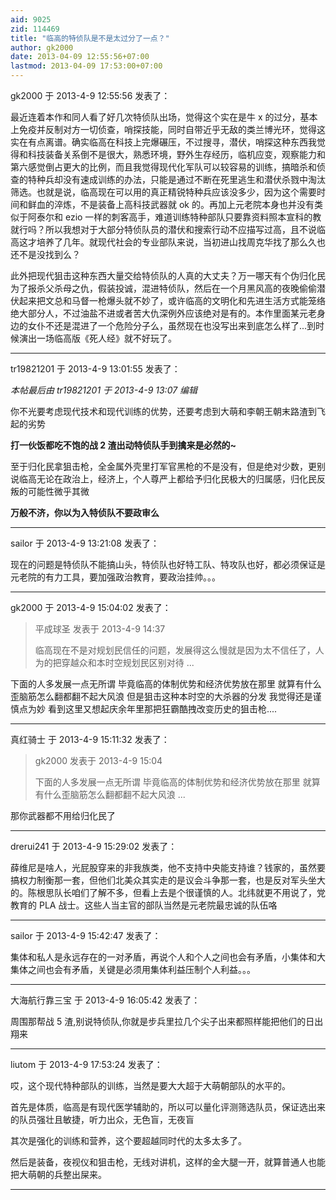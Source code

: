 ```yaml
---
aid: 9025
zid: 114469
title: "临高的特侦队是不是太过分了一点？"
author: gk2000
date: 2013-04-09 12:55:56+07:00
lastmod: 2013-04-09 17:53:00+07:00
---
```


gk2000 于 2013-4-9 12:55:56 发表了：

最近连着本作和同人看了好几次特侦队出场，觉得这个实在是牛 x 的过分，基本上免疫并反制对方一切侦查，哨探技能，同时自带近乎无敌的类兰博光环，觉得这实在有点离谱。确实临高在科技上完爆碾压，不过搜寻，潜伏，哨探这种东西我觉得和科技装备关系倒不是很大，熟悉环境，野外生存经历，临机应变，观察能力和第六感觉倒占更大的比例，而且我觉得现代化军队可以较容易的训练，搞暗杀和侦查的特种兵却没有速成训练的办法，只能是通过不断在死里逃生和潜伏杀戮中淘汰筛选。也就是说，临高现在可以用的真正精锐特种兵应该没多少，因为这个需要时间和鲜血的淬炼，不是装备上高科技武器就 ok 的。再加上元老院本身也并没有类似于阿泰尔和 ezio 一样的刺客高手，难道训练特种部队只要靠资料照本宣科的教就行吗？所以我想对于大部分特侦队员的潜伏和搜索行动不应描写过高，且不说临高这才培养了几年。就现代社会的专业部队来说，当初进山找周克华找了那么久也还不是没找到么？

此外把现代狙击这种东西大量交给特侦队的人真的大丈夫？万一哪天有个伪归化民为了报杀父杀母之仇，假装投诚，混进特侦队，然后在一个月黑风高的夜晚偷偷潜伏起来把文总和马督一枪爆头就不妙了，或许临高的文明化和先进生活方式能笼络绝大部分人，不过油盐不进或者苦大仇深例外应该绝对是有的。本作里面某元老身边的女仆不还是混进了一个危险分子么，虽然现在也没写出来到底怎么样了...到时候演出一场临高版《死人经》就不好玩了。

---

tr19821201 于 2013-4-9 13:01:55 发表了：

_本帖最后由 tr19821201 于 2013-4-9 13:07 编辑_

你不光要考虑现代技术和现代训练的优势，还要考虑到大萌和李朝王朝末路渣到飞起的劣势

**打一伙饭都吃不饱的战 2 渣出动特侦队手到擒来是必然的~**

至于归化民拿狙击枪，全金属外壳里打军官黑枪的不是没有，但是绝对少数，更别说临高无论在政治上，经济上，个人尊严上都给予归化民极大的归属感，归化民反叛的可能性微乎其微

**万般不济，你以为入特侦队不要政审么**

---

sailor 于 2013-4-9 13:21:08 发表了：

现在的问题是特侦队不能搞山头，特侦队也好特工队、特攻队也好，都必须保证是元老院的有力工具，要加强政治教育，要政治挂帅。。。

---

gk2000 于 2013-4-9 15:04:02 发表了：

> 平成球圣 发表于 2013-4-9 14:37
>
> 临高现在不是对规划民信任的问题，发展得这么慢就是因为太不信任了，人为的把穿越众和本时空规划民区别对待 ...

下面的人多发展一点无所谓 毕竟临高的体制优势和经济优势放在那里 就算有什么歪脑筋怎么翻都翻不起大风浪 但是狙击这种本时空的大杀器的分发 我觉得还是谨慎点为妙 看到这里又想起庆余年里那把狂霸酷拽改变历史的狙击枪....

---

真红骑士 于 2013-4-9 15:11:32 发表了：

> gk2000 发表于 2013-4-9 15:04
>
> 下面的人多发展一点无所谓 毕竟临高的体制优势和经济优势放在那里 就算有什么歪脑筋怎么翻都翻不起大风浪 ...

那你武器都不用给归化民了

---

drerui241 于 2013-4-9 15:29:02 发表了：

薛维尼是啥人，光屁股穿来的非我族类，他不支持中央能支持谁？钱家的，虽然要搞权力制衡那一套，但他们北美众其实走的是议会斗争那一套，也是反对军头坐大的。陈根思队长咱们了解不多，但看上去是个很谨慎的人。北纬就更不用说了，党教育的 PLA 战士。这些人当主官的部队当然是元老院最忠诚的队伍咯

---

sailor 于 2013-4-9 15:42:47 发表了：

集体和私人是永远存在的一对矛盾，再说个人和个人之间也会有矛盾，小集体和大集体之间也会有矛盾，关键是必须用集体利益压制个人利益。。。

---

大海航行靠三宝 于 2013-4-9 16:05:42 发表了：

周围那帮战 5 渣,别说特侦队,你就是步兵里拉几个尖子出来都照样能把他们的日出翔来

---

liutom 于 2013-4-9 17:53:24 发表了：

哎，这个现代特种部队的训练，当然是要大大超于大萌朝部队的水平的。

首先是体质，临高是有现代医学辅助的，所以可以量化评测筛选队员，保证选出来的队员强壮且敏捷，听力出众，无色盲，无夜盲

其次是强化的训练和营养，这个要超越同时代的太多太多了。

然后是装备，夜视仪和狙击枪，无线对讲机，这样的金大腿一开，就算普通人也能把大萌朝的兵整出屎来。

---
